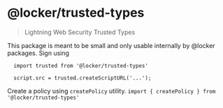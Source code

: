 # @locker/trusted-types

> Lightning Web Security Trusted Types

This package is meant to be small and only usable internally by @locker packages.
Sign using 
```
  import trusted from '@locker/trusted-types'

  script.src = trusted.createScriptURL('...');
```

Create a policy using `createPolicy` utility.
`import { createPolicy } from '@locker/trusted-types'`
